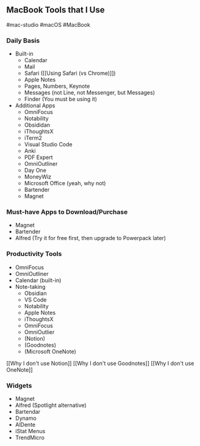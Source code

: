 

## MacBook Tools that I Use

#mac-studio #macOS #MacBook 

### Daily Basis 

+ Built-in
	+ Calendar
	+ Mail
	+ Safari ([[Using Safari (vs Chrome)]])
	+ Apple Notes
	+ Pages, Numbers, Keynote
	+ Messages (not Line, not Messenger, but Messages)
	+ Finder (You must be using it)
+ Additional Apps
	+ OmniFocus
	+ Notability
	+ Obsididan
	+ iThoughtsX
	+ iTerm2
	+ Visual Studio Code
	+ Anki
	+ PDF Expert
	+ OmniOutliner
	+ Day One
	+ MoneyWiz
	+ Microsoft Office (yeah, why not)
	+ Bartender
	+ Magnet 


### Must-have Apps to Download/Purchase

+ Magnet
+ Bartender
+ Alfred (Try it for free first, then upgrade to Powerpack later)

### Productivity Tools 

+ OmniFocus
+ OmniOutliner
+ Calendar (built-in)
+ Note-taking
	+ Obsidian
	+ VS Code
	+ Notability
	+ Apple Notes
	+ iThoughtsX
	+ OmniFocus
	+ OmniOutlier
	+ (Notion) 
	+ (Goodnotes)
	+ (Microsoft OneNote)

[[Why I don't use Notion]]
[[Why I don't use Goodnotes]]
[[Why I don't use OneNote]]



### Widgets

+ Magnet
+ Alfred (Spotlight alternative)
+ Bartendar
+ Dynamo
+ AlDente
+ iStat Menus
+ TrendMicro 


